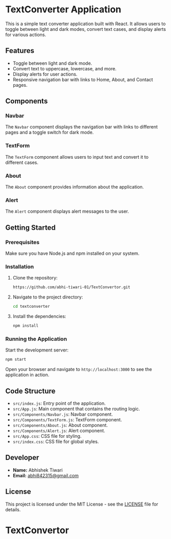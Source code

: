 # TextConverter Application

This is a simple text converter application built with React. It allows users to toggle between light and dark modes, convert text cases, and display alerts for various actions.

## Features

- Toggle between light and dark mode.
- Convert text to uppercase, lowercase, and more.
- Display alerts for user actions.
- Responsive navigation bar with links to Home, About, and Contact pages.

## Components

### Navbar
The `Navbar` component displays the navigation bar with links to different pages and a toggle switch for dark mode.

### TextForm
The `TextForm` component allows users to input text and convert it to different cases.

### About
The `About` component provides information about the application.

### Alert
The `Alert` component displays alert messages to the user.

## Getting Started

### Prerequisites

Make sure you have Node.js and npm installed on your system.

### Installation

1. Clone the repository:

   ```sh
   https://github.com/abhi-tiwari-01/TextConvertor.git
   ```

2. Navigate to the project directory:

   ```sh
   cd textconverter
   ```

3. Install the dependencies:

   ```sh
   npm install
   ```

### Running the Application

Start the development server:

```sh
npm start
```

Open your browser and navigate to `http://localhost:3000` to see the application in action.

## Code Structure

- `src/index.js`: Entry point of the application.
- `src/App.js`: Main component that contains the routing logic.
- `src/Components/Navbar.js`: Navbar component.
- `src/Components/TextForm.js`: TextForm component.
- `src/Components/About.js`: About component.
- `src/Components/Alert.js`: Alert component.
- `src/App.css`: CSS file for styling.
- `src/index.css`: CSS file for global styles.

## Developer

- **Name:** Abhishek Tiwari
- **Email:** abhi842315@gmail.com

## License

This project is licensed under the MIT License - see the [LICENSE](LICENSE) file for details.
# TextConvertor
